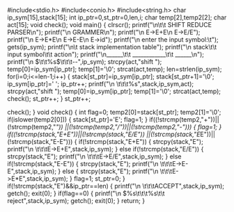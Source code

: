 #include<stdio.h>
#include<conio.h>
#include<string.h>
char ip_sym[15],stack[15];
int ip_ptr=0,st_ptr=0,len,i;
char temp[2],temp2[2];
char act[15];
void check();
void main()
{
clrscr();
printf("\n\t\t SHIFT REDUCE PARSER\n");
printf("\n GRAMMER\n");
printf("\n E->E+E\n E->E/E");
printf("\n E->E*E\n E->E-E\n E->id");
printf("\n enter the input symbol:\t");
gets(ip_sym);
printf("\n\t stack implementation table");
printf("\n stack\t\t input symbol\t\t action");
printf("\n______\t\t ____________\t\t ______\n");
printf("\n $\t\t%s$\t\t\t--",ip_sym);
strcpy(act,"shift ");
temp[0]=ip_sym[ip_ptr];
temp[1]='\0';
strcat(act,temp);
len=strlen(ip_sym);
for(i=0;i<=len-1;i++)
{
stack[st_ptr]=ip_sym[ip_ptr];
stack[st_ptr+1]='\0';
ip_sym[ip_ptr]=' ';
ip_ptr++;
printf("\n $%s\t\t%s$\t\t\t%s",stack,ip_sym,act);
strcpy(act,"shift ");
temp[0]=ip_sym[ip_ptr];
temp[1]='\0';
strcat(act,temp);
check();
st_ptr++;
}
st_ptr++;


check();
}
void check()
{
int flag=0;
temp2[0]=stack[st_ptr];
temp2[1]='\0';
if(islower(temp2[0]))
{
stack[st_ptr]='E';
flag=1;
}
if((!strcmp(temp2,"+"))||(!strcmp(temp2,"*"))
||(!strcmp(temp2,"/"))||(!strcmp(temp2,"-")))
{
flag=1;
}
if((!strcmp(stack,"E+E"))||(!strcmp(stack,"E/E"))
||(!strcmp(stack,"E*E"))||(!strcmp(stack,"E-E")))
{
if(!strcmp(stack,"E+E"))
{
strcpy(stack,"E");
printf("\n $%s\t\t%s$\t\t\tE->E+E",stack,ip_sym);
}
else
if(!strcmp(stack,"E/E"))
{
strcpy(stack,"E");
printf("\n $%s\t\t %s$\t\t\tE->E/E",stack,ip_sym);
}
else
if(!strcmp(stack,"E-E"))
{
strcpy(stack,"E");
printf("\n $%s\t\t %s$\t\t\tE->E-E",stack,ip_sym);
}
else
{
strcpy(stack,"E");
printf("\n $%s\t\t%s$\t\t\tE->E*E",stack,ip_sym);
}
flag=1;
st_ptr=0;
}
if(!strcmp(stack,"E")&&ip_ptr==len)
{
printf("\n $%s\t\t%s$\t\t\tACCEPT",stack,ip_sym);
getch();
exit(0);
}
if(flag==0)
{
printf("\n $%s\t\t\t%s\t\t reject",stack,ip_sym);
getch();
exit(0);
}
return;
}
